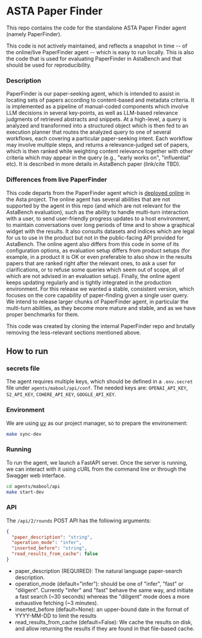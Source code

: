 # ASTA Paper Finder

This repo contains the code for the standalone ASTA Paper Finder agent (namely PaperFinder).

This code is not actively maintained, and reflects a snapshot in time -- of the online/live PaperFinder agent -- which is easy to run locally. This is also the code that is used for evaluating PaperFinder in AstaBench and that should be used for reproducibility.

### Description

PaperFinder is our paper-seeking agent, which is intended to assist in locating sets of papers according to content-based and metadata criteria. It is implemented as a pipeline of manual-coded components which involve LLM decisions in several key-points, as well as LLM-based relevance judgments of retrieved abstracts and snippets. At a high-level, a query is analyzed and transformed into a structured object which is then fed to an execution planner that routes the analyzed query to one of several workflows, each covering a particular paper-seeking intent. Each workflow may involve multiple steps, and returns a relevance-judged set of papers, which is then ranked while weighting content relevance together with other criteria which may appear in the query (e.g., "early works on", "influential" etc). It is described in more details in AstaBench paper (link/cite TBD).

### Differences from live PaperFinder

This code departs from the PaperFinder agent which is [deployed online](https://asta.allen.ai/) in the Asta project. The online agent has several abilities that are not supported by the agent in this repo (and which are not relevant for the AstaBench evaluation), such as the ability to handle multi-turn interaction with a user, to send user-friendly progress updates to a host environment, to maintain conversations over long periods of time and to show a graphical widget with the results. It also consults datasets and indices which are legal for us to use in the product but not in the public-facing API provided for AstaBench. The online agent also differs from this code in some of its configuration options, as evaluation setup differs from product setups (for example, in a product it is OK or even preferable to also show in the results papers that are ranked right after the relevant ones, to ask a user for clarifications, or to refuse some queries which seem out of scope, all of which are not advised in an evaluation setup). Finally, the online agent keeps updating regularly and is tightly integrated in the production environment. For this release we wanted a stable, consistent version, which focuses on the core capability of paper-finding given a single user query. We intend to release larger chunks of PaperFinder agent, in particular the multi-turn abilities, as they become more mature and stable, and as we have proper benchmarks for them.

This code was created by cloning the internal PaperFinder repo and brutally removing the less-relevant sections mentioned above. 


## How to run

### secrets file

The agent requires multiple keys, which should be defined in a `.env.secret` file under `agents/mabool/api/conf`.
The needed keys are: `OPENAI_API_KEY`, `S2_API_KEY`, `COHERE_API_KEY`, `GOOGLE_API_KEY`.

### Environment

We are using [uv](https://docs.astral.sh/uv/#highlights) as our project manager, so to prepare the environement:

```bash
make sync-dev
```

### Running
To run the agent, we launch a FastAPI server. Once the server is running, we can interact with it using cURL from the command line or through the Swagger web interface.

```bash
cd agents/mabool/api
make start-dev
```

### API

The `/api/2/rounds` POST API has the following arguments:

```Json
{
  "paper_description": "string",
  "operation_mode": "infer",
  "inserted_before": "string",
  "read_results_from_cache": false
}
```
- paper_description (REQUIRED): The natural language paper-search description.
- operation_mode (default="infer"): should be one of "infer", "fast" or "diligent". Currently "infer" and "fast" behave the same way, and initiate a fast search (~30 seconds) whereas the "diligent" mode does a more exhaustive fetching (~3 minutes).
- inserted_before (default=None): an upper-bound date in the format of YYYY-MM-DD to limit the results
- read_results_from_cache (default=False): We cache the results on disk, and allow returning the results if they are found in that file-based cache.
